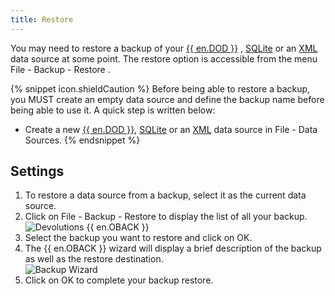 ```yaml
---
title: Restore
---
```

You may need to restore a backup of your [{{ en.DOD }}](/rdm/mac/data-sources/data-sources-types/online-drive/) , [SQLite](/rdm/mac/data-sources/data-sources-types/sqlite/) or an [XML](/rdm/mac/data-sources/data-sources-types/xml/) data source at some point. The restore option is accessible from the menu File - Backup - Restore .  

{% snippet icon.shieldCaution %} 
Before being able to restore a backup, you MUST create an empty data source and define the backup name before being able to use it. A quick step is written below:  

* Create a new [{{ en.DOD }}](/rdm/mac/data-sources/data-sources-types/online-drive/), [SQLite](/rdm/mac/data-sources/data-sources-types/sqlite/) or an [XML](/rdm/mac/data-sources/data-sources-types/xml/) data source in File - Data Sources. 
{% endsnippet %}
 
## Settings 

1. To restore a data source from a backup, select it as the current data source. 
1. Click on File - Backup - Restore to display the list of all your backup.  
![Devolutions {{ en.OBACK }}](https://webdevolutions.azureedge.net/docs/en/rdm/mac/clip10092.png) 
1. Select the backup you want to restore and click on OK. 
1. The {{ en.OBACK }} wizard will display a brief description of the backup as well as the restore destination.  
![Backup Wizard](https://webdevolutions.azureedge.net/docs/en/rdm/mac/clip10093.png) 
1. Click on OK to complete your backup restore. 
